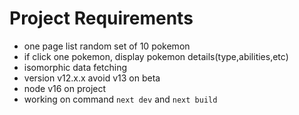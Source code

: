 # Project Requirements

- one page list random set of 10 pokemon
- if click one pokemon, display pokemon details(type,abilities,etc)
- isomorphic data fetching
- version v12.x.x avoid v13 on beta
- node v16 on project
- working on command `next dev` and `next build`
